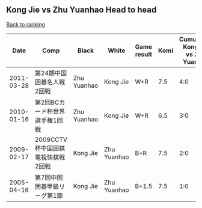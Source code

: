 ## Kong Jie vs Zhu Yuanhao Head to head

[Back to ranking](../../index.md)




| **Date** | **Comp** | **Black** | **White** | **Game result** | **Komi** | **Cumulative Kong Jie vs Zhu Yuanhao** | **Kong Jie streak** | **Zhu Yuanhao streak** | 
| --- | --- | --- | --- | --- | --- | --- | --- | --- |
| 2011-03-28 | 第24期中国囲碁名人戦2回戦 | Zhu Yuanhao | Kong Jie | W+R | 7.5 | 4:0 | 4 | 0 | 
| 2010-01-16 | 第2回BCカード杯世界選手権1回戦 | Zhu Yuanhao | Kong Jie | W+R | 6.5 | 3:0 | 3 | 0 | 
| 2009-02-17 | 2009CCTV杯中国囲棋電視快棋戦2回戦 | Kong Jie | Zhu Yuanhao | B+R | 7.5 | 2:0 | 2 | 0 | 
| 2005-04-16 | 第7回中国囲碁甲級リーグ第1節 | Kong Jie | Zhu Yuanhao | B+1.5 | 7.5 | 1:0 | 1 | 0 |




